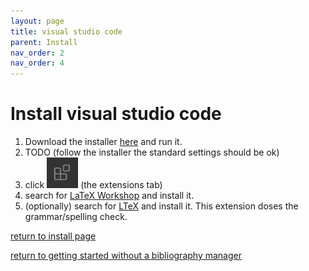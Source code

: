 ```yaml
---
layout: page
title: visual studio code
parent: Install
nav_order: 2
nav_order: 4
---
```

# Install visual studio code

1. Download the installer [here](https://code.visualstudio.com/) and run it. 
2. TODO (follow the installer the standard settings should be ok)
3. click <img src="extenstions.PNG" width="50"> (the extensions tab)
4. search for [LaTeX Workshop](https://marketplace.visualstudio.com/items?itemName=James-Yu.latex-workshop) and install it.
5. (optionally) search for [LTeX](https://marketplace.visualstudio.com/items?itemName=valentjn.vscode-ltex) and install it. This extension doses the grammar/spelling check.

[return to install page](../install.md)

[return to getting started without a bibliography manager](../../getting-started.md)